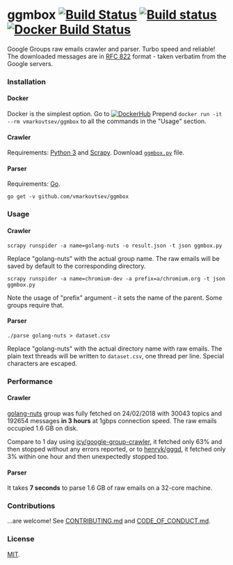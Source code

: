 ggmbox [![Build Status](https://travis-ci.org/vmarkovtsev/ggmbox.svg?branch=master)](https://travis-ci.org/vmarkovtsev/ggmbox) [![Build status](https://ci.appveyor.com/api/projects/status/x57poug9apd0bs2h?svg=true)](https://ci.appveyor.com/project/vmarkovtsev/ggmbox) [![Docker Build Status](https://img.shields.io/docker/build/vmarkovtsev/ggmbox.svg)](https://hub.docker.com/r/vmarkovtsev/ggmbox)
======

Google Groups raw emails crawler and parser. Turbo speed and reliable!
The downloaded messages are in [RFC 822](https://www.ietf.org/rfc/rfc822.txt) format - taken verbatim
from the Google servers. 

### Installation

#### Docker

Docker is the simplest option. Go to [![DockerHub](https://img.shields.io/docker/build/vmarkovtsev/ggmbox.svg)](https://hub.docker.com/r/vmarkovtsev/ggmbox)
Prepend `docker run -it --rm vmarkovtsev/ggmbox` to all the commands in the "Usage" section.

#### Crawler

Requirements: [Python 3](https://www.python.org/) and [Scrapy](https://scrapy.org/). Download
[`ggmbox.py`](ggmbox.py) file.

#### Parser

Requirements: [Go](https://golang.org/).

```
go get -v github.com/vmarkovtsev/ggmbox
```

### Usage

#### Crawler

```
scrapy runspider -a name=golang-nuts -o result.json -t json ggmbox.py
```

Replace "golang-nuts" with the actual group name. The raw emails will be saved by default to the
corresponding directory.

```
scrapy runspider -a name=chromium-dev -a prefix=a/chromium.org -t json ggmbox.py
```

Note the usage of "prefix" argument - it sets the name of the parent. Some groups require that.

#### Parser

```
./parse golang-nuts > dataset.csv
```

Replace "golang-nuts" with the actual directory name with raw emails. The plain text threads will
be written to `dataset.csv`, one thread per line. Special characters are escaped.

### Performance

#### Crawler

[golang-nuts](https://groups.google.com/d/forum/golang-nuts) group was fully fetched on 24/02/2018 with
30043 topics and 192654 messages **in 3 hours** at 1gbps connection speed.
The raw emails occupied 1.6 GB on disk.

Compare to 1 day using [icy/google-group-crawler](https://github.com/icy/google-group-crawler),
it fetched only 63% and then stopped without any errors reported, or to
[henryk/gggd](https://github.com/henryk/gggd), it fetched only 3% within one hour and then
unexpectedly stopped too.

#### Parser

It takes **7 seconds** to parse 1.6 GB of raw emails on a 32-core machine.

### Contributions

...are welcome! See [CONTRIBUTING.md](CONTRIBUTING.md) and [CODE_OF_CONDUCT.md](CODE_OF_CONDUCT.md).

### License

[MIT](LICENSE).

